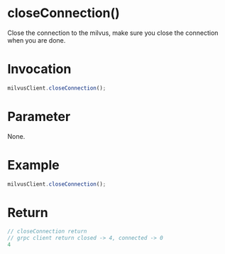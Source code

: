 # closeConnection()
Close the connection to the milvus, make sure you close the connection when you are done.

# Invocation 
```javascript
milvusClient.closeConnection();
```

# Parameter
None.

# Example
```javascript
milvusClient.closeConnection();
```

# Return
```javascript
// closeConnection return
// grpc client return closed -> 4, connected -> 0 
4
```
